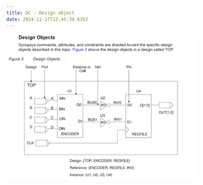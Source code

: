 ```yaml
---
title: DC - Design object
date: 2024-11-17T12:45:39.635Z
---
```



![Snipaste_2024-11-17_20-41-03.png](https://github.com/movitecc/tinymind-blog/blob/main/assets/images/2024-11-17/1731847285239.png?raw=true)